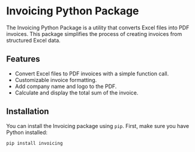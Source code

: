# Invoicing Python Package

The Invoicing Python Package is a utility that converts Excel files into PDF invoices. This package simplifies the process of creating invoices from structured Excel data.

## Features

- Convert Excel files to PDF invoices with a simple function call.
- Customizable invoice formatting.
- Add company name and logo to the PDF.
- Calculate and display the total sum of the invoice.

## Installation

You can install the Invoicing package using `pip`. First, make sure you have Python installed:

```shell
pip install invoicing
